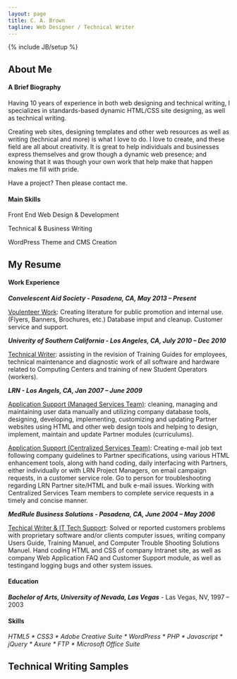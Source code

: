 ```yaml
---
layout: page
title: C. A. Brown
tagline: Web Designer / Technical Writer
---
```

{% include JB/setup %}



## About Me

<div id="biography">

#### A Brief Biography

Having 10 years of experience in both web designing and technical writing, I specializes in standards-based dynamic HTML/CSS site designing, as well as technical writing.

Creating web sites, designing templates and other web resources as well as writing (technical and more) is what I love to do. I love to create, and these field are all about creativity. It is great to help individuals and businesses express themselves and grow though a dynamic web presence; and knowing that it was though your own work that help make that happen makes me fill with pride.

Have a project? Then please contact me.

</div>

<div id="main-skills">

#### Main Skills

Front End Web Design & Development

Technical & Business Writing

WordPress Theme and CMS Creation 

</div>


## My Resume

#### Work Experience


***Convelescent Aid Society - Pasadena, CA, May 2013 &ndash; Present***

<u>Voulenteer Work</u>: Creating literature for public promotion and internal use. (Flyers, Banners, Brochures, etc.) Database imput and cleanup. Customer service and support.


***Univerity of Southern California - Los Angeles, CA, July 2010 &ndash; Dec 2010***

<u>Technical Writer</u>: assisting in the revision of Training Guides for employees, technical maintenance and diagnostic work of all software and hardware related to Computing Centers and training of new Student Operators (workers).


***LRN - Los Angels, CA, Jan 2007 &ndash; June 2009***

<u>Application Support (Managed Services Team)</u>: cleaning, managing and maintaining user data manually and utilizing company database tools, designing, developing, implementing, customizing and updating Partner websites using HTML and other web design tools and helping to design, implement, maintain and update Partner modules (curriculums).

<u>Application Support (Centralized Services Team)</u>: Creating e-mail job text following company guidelines to Partner specifications, using various HTML enhancement tools, along with hand coding, daily interfacing with Partners, either individually or with LRN Project Managers, on email campaign requests, in a customer service role. Go to person for troubleshooting regarding LRN Partner site/HTML and bulk e-mail issues. Working with Centralized Services Team members to complete service requests in a timely and concise manner. 


***MedRule Business Solutions - Pasadena, CA, June 2004 &ndash; May 2006***

<u>Techical Writer &amp; IT Tech Support</u>: Solved or reported customers problems with proprietary software and/or clients computer issues, writing company Users Guide, Training Manuel, and Computer Trouble Shooting Solutions Manuel. Hand coding HTML and CSS of company Intranet site, as well as company Web Application FAQ and Customer Support module, as well as testingand logging bugs and other system issues.


#### Education

***Bachelor of Arts, University of Nevada, Las Vegas*** - Las Vegas, NV, 1997 &ndash; 2003



#### Skills

<i>HTML5 * CSS3 * Adobe Creative Suite * WordPress * PHP * Javascript * jQuery * Axure * FTP * Microsoft Office Suite</i>


## Technical Writing Samples
